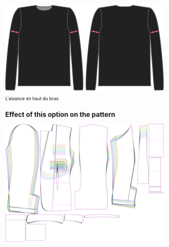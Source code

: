 ![L'aisance au biceps pour Brian](./bicepsease.svg)

L'aisance en haut du bras.


## Effect of this option on the pattern
![This image shows the effect of this option by superimposing several variants that have a different value for this option](jaeger_bicepsease_sample.svg "Effect of this option on the pattern")